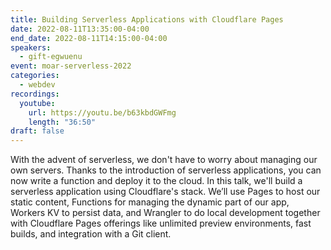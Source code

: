 ```yaml
---
title: Building Serverless Applications with Cloudflare Pages
date: 2022-08-11T13:35:00-04:00
end_date: 2022-08-11T14:15:00-04:00
speakers:
  - gift-egwuenu
event: moar-serverless-2022
categories:
  - webdev
recordings:
  youtube:
    url: https://youtu.be/b63kbdGWFmg
    length: "36:50"
draft: false
---
```


With the advent of serverless, we don't have to worry about managing our own servers. Thanks to the introduction of serverless applications, you can now write a function and deploy it to the cloud.
In this talk, we'll build a serverless application using Cloudflare's stack. We’ll use Pages to host our static content, Functions for managing the dynamic part of our app, Workers KV to persist data, and Wrangler to do local development together with Cloudflare Pages offerings like unlimited preview environments, fast builds, and integration with a Git client.
